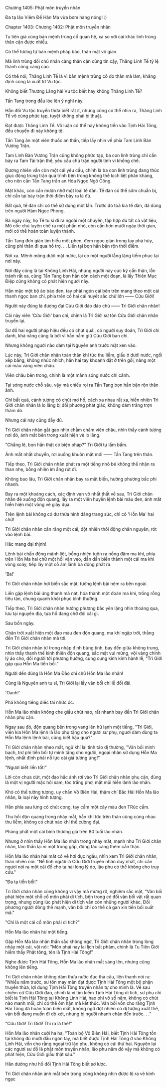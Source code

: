 




Chương 1405: Phật môn truyền nhân


Đa tạ lão Viêm Đế Hàn Ma vừa bơm hàng nóng! :)

Chapter 1403: Chương 1402: Phật môn truyền nhân

Tu tiên giả cùng bản mệnh trùng cổ quan hệ, xa so với cái khác linh trùng thân cận được nhiều.

Có thể tương tự bản mệnh pháp bảo, thân mật vô gian.

Mà linh trùng đối chủ nhân càng thân cận cùng tin cậy, Thăng Linh Tế tỷ lệ thành công càng cao.

Có thể nói, Thăng Linh Tế là vì bản mệnh trùng cổ đo thân mà làm, khẳng định cũng là xuất từ Vu tộc.

Không biết Thương Lãng hải Vu tộc biết hay không Thăng Linh Tế?

Tần Tang trong đầu lóe lên ý nghĩ này.

Hắn đối Vu tộc truyền thừa biết rất ít, nhưng cũng có thể nhìn ra, Thăng Linh Tế vô cùng phức tạp, tuyệt không phải bí thuật.

Đạt được Thăng Linh Tế. Vô luận có thể hay không tiến vào Tịnh Hải Tông, đều chuyến đi này không tệ.

Tần Tang ăn một viên thuốc an thần, tiếp lấy nhìn về phía Tam Linh Bàn Vương Trận.

Tam Linh Bàn Vương Trận cũng không phức tạp, ba con linh trùng chỉ cần bày ra Tam Tài trận thế, yêu cầu chủ trận người tinh vi khống chế.

Đương nhiên vẫn còn một cái yêu cầu, chính là ba con linh trùng đang thúc giục động trùng trận quá trình bên trong không thể kịch liệt phản kháng, cho nên cần Tần Tang trấn an Hỏa Ngọc Ngô Công.

Mặt khác, còn cần mượn nhờ một loại tế đàn. Tế đàn có thể sớm chuẩn bị, chỉ cần tại bày trận thời điểm bày ra là đủ.

Bất quá, tế đàn chỉ có thể sử dụng một lần. Trước đó toà kia tế đàn, đã dùng trên người Hàm Ngọc Phong.

Ba ngày này, họ Tề tu sĩ đi ra ngoài một chuyến, tập hợp đủ tất cả vật liệu, Mộ cốc chủ luyện chế ra một phần nhỏ, còn cần hơn mười ngày thời gian, mới có thể hoàn toàn luyện thành.

Tần Tang đơn giản tìm hiểu một phen, đem ngọc giản trong tay phá hủy, cũng phi thân đi qua hổ trợ. . . Liền tại bọn hắn bận rộn thời điểm.

Nơi xa. Mênh mông dưới mặt nước, lại có một người lẳng lặng tiềm phục tại nơi này.

Nơi đây cũng là tại Không Linh Hải, nhưng người này cực kỳ cẩn thận, lẫn tránh rất xa, cùng Tần Tang bọn hắn còn cách một đoạn, là lấy Thiên Mục Điệp cũng không có phát hiện người này.

Hắn mặc một bộ áo bào đen, tay phải ngón cái bên trên mang theo một cái thanh ngọc ban chỉ, phía trên có hai cái huyết sắc chữ lớn —— Cửu Giới!

Người này đúng là đương đại Cửu Giới đảo đảo chủ —— Trì Giới chân nhân!

Cái này viên 'Cửu Giới' ban chỉ, chính là Trì Giới sư tôn Cửu Giới chân nhân truyền lại.

Sư đồ hai người pháp hiệu đều có chút quái, có người suy đoán, Trì Giới chi danh, khả năng cũng là bởi vì hắn nắm giữ Cửu Giới ban chỉ.

Nhưng không người nào dám tại Nguyên anh trước mặt xen vào.

Lúc này, Trì Giới chân nhân toàn thân khí tức thu liễm, giấu ở dưới nước, ngồi xếp bằng, không nhúc nhích, hắn hai tay khoanh đặt ở trên gối, nâng một cái màu vàng viên châu.

Viên châu bên trong, chính là một mảnh sóng nước chi cảnh.

Tại sóng nước chỗ sâu, vậy mà chiếu rọi ra Tần Tang bọn hắn bận rộn thân ảnh.

Chỉ bất quá, cảnh tượng có chút mơ hồ, cách xa nhau rất xa, hiển nhiên Trì Giới chân nhân là lo lắng bị đối phương phát giác, không dám trắng trợn thăm dò.

Nhưng cái này cũng đầy đủ.

Trì Giới chân nhân gắt gao nhìn chằm chằm viên châu, nhìn thấy cảnh tượng nơi đó, ánh mắt bên trong xuất hiện vẻ lo lắng.

"Chẳng lẽ, bọn hắn thật có biện pháp?" Trì Giới tự lẩm bẩm.

Ánh mắt nhất chuyển, rơi xuống khuôn mặt mới —— Tần Tang trên thân.

Tiếp theo, Trì Giới chân nhân phát ra một tiếng nhỏ bé không thể nhận ra than nhẹ, bỗng nhiên im ắng rút đi.

Không bao lâu, Trì Giới chân nhân bay ra mặt biển, hướng phương bắc phi nhanh.

Bay ra một khoảng cách, xác định vạn vô nhất thất về sau, Trì Giới chân nhân đè xuống độn quang, lấy ra một viên huyền lệnh bài màu đen, ánh mắt hiển hiện một vòng vẻ giãy dụa.

Trên lệnh bài không có dư thừa hình dáng trang sức, chỉ có 'Hỗn Ma' hai chữ!

Trì Giới chân nhân cắn răng một cái, đột nhiên thôi động chân nguyên, rót vào lệnh bài.

Hắc mang đại thịnh!

Lệnh bài chấn động mãnh liệt, bỗng nhiên tuôn ra nồng đậm ma khí, phía trên Hỗn Ma hai chữ một hồi vặn vẹo, dần dần biến thành một cái ma khí vòng xoáy, tiếp lấy một cỗ âm lãnh ba động phát ra.

'Ba!'

Trì Giới chân nhân hơi biến sắc mặt, tướng lệnh bài ném ra bên ngoài.

Liền gặp lệnh bài ứng thanh mà nát, hóa thành một đoàn ma khí, trống rỗng tiêu tán, chung quanh khôi phục bình thường.

Tiếp theo, Trì Giới chân nhân hướng phương bắc yên lặng nhìn thoáng qua, lưu tại nguyên địa, tựa hồ đang chờ đợi cái gì.

Sau bốn ngày.

Chân trời xuất hiện một đạo màu đen độn quang, ma khí ngập trời, thẳng đến Trì Giới chân nhân mà tới.

Trì Giới chân nhân từ trong nhập định bừng tỉnh, bay đến giữa không trung, nhìn thấy thanh thế kinh thiên độn quang, sắc mặt vui mừng, vội vàng chỉnh lý áo cho, đối người tới phương hướng, cung cung kính kính hành lễ, "Trì Giới gặp qua Hỗn Ma tiền bối."

Người đến đúng là Hỗn Ma Đảo chi chủ Hỗn Ma lão nhân!

Cùng là Nguyên anh tu sĩ, Trì Giới lại lấy vãn bối chi lễ đối đãi.

'Oanh!'

Phá không tiếng điếc tai nhức óc.

Hỗn Ma lão nhân không che giấu chút nào, rất nhanh bay đến Trì Giới chân nhân phụ cận.

Ngay sau đó, độn quang bên trong vang lên hừ lạnh một tiếng, "Trì Giới, viên kia Hỗn Ma lệnh là lão phu tặng cho ngươi sư phụ, ngươi dám dùng ta Hỗn Ma lệnh lệnh bài, cũng biết hậu quả?"

Trì Giới chân nhân nheo mắt, ngữ khí lại tỉnh táo dị thường, "Vãn bối minh bạch, trừ phi tiền bối tự mình tặng cho người, ngoại nhân sử dụng Hỗn Ma lệnh, nhất định phải nỗ lực cái giá tương ứng!"

"Ngươi biết liền tốt!"

Lời còn chưa dứt, một đạo hắc ảnh rơi vào Trì Giới chân nhân phụ cận, đúng là một vị người mặc hôi sam, tóc trắng phơ, mặt mũi hiền lành lão nhân.

Khó có thể tưởng tượng, uy chấn Vô Biên Hải, thậm chí Bắc Hải Hỗn Ma lão nhân, là loại này hình tượng.

Hắn phía sau lưng có chút cong, tay cầm một cây màu đen TRúc cầm.

Thu hồi độn quang trong nháy mắt, hắn khí tức trên thân cũng cùng nhau thu liễm, không có chút nào khí thế cường đại.

Phảng phất một cái bình thường già trên 80 tuổi lão nhân.

Nhưng ở nhìn thấy Hỗn Ma lão nhân trong nháy mắt, mạnh như Trì Giới chân nhân, tâm thần lại vì một trong gấp, động tác càng thêm cẩn thận.

Hỗn Ma lão nhân hai mắt có vẻ hơi đục ngầu, nhìn xem Trì Giới chân nhân, thản nhiên nói: "Nể tình ngươi là Cửu Giới truyền nhân duy nhất, chỉ cần ngươi nói ra một cái để cho ta hài lòng lý do, lão phu có thể không cho truy cứu."

"Đa tạ tiền bối!"

Trì Giới chân nhân cũng không vì vậy mà mừng rỡ, nghiêm sắc mặt, "Vãn bối phát hiện một chỗ cổ môn phái di tích, bên trong có đối vãn bối vật rất quan trọng, nhưng cùng lúc phát hiện di tích vẫn còn những người khác. Đối phương người đông thế mạnh, vãn bối chỉ có thể cả gan xin tiền bối xuất mã."

"Chỉ là một cái cổ môn phái di tích?"

Hỗn Ma lão nhân hừ một tiếng.

Gặp Hỗn Ma lão nhân thần sắc không ngờ, Trì Giới chân nhân trong lòng nhảy một cái, vội nói: "Môn phái này lai lịch bất phàm, chính là Tu Tiên Giới hiếm thấy Phật tông, tên là Tịnh Hải Tông!"

Nghe được Tịnh Hải Tông, Hỗn Ma lão nhân mắt sáng lên, nhưng cũng không lên tiếng.

Trì Giới chân nhân không dám thừa nước đục thả câu, liên thanh nói ra: "Nhiều năm trước, sư tôn may mắn đạt được Tịnh Hải Tông một bộ phận truyền thừa, lợi dụng Tịnh Hải Tông truyền nhân tự cho mình là. Về sau chiếm cứ Cửu Giới đảo, chính là vì tìm kiếm Tịnh Hải Tông di tích, sư phụ chỉ biết là Tịnh Hải Tông tại Không Linh Hải, hao phí vô số năm, không có chút nào manh mối, chỉ có thể ôm hận mà kết thúc. Vãn bối vốn cho rằng Tịnh Hải Tông đã hoàn toàn biến mất, không ngờ đột nhiên có dị tượng xuất thế, vãn bối đang muốn đi dò xét, nhưng bị người nhanh chân đến trước. . ."

"Cửu Giới! Trì Giới! Thì ra là thế!"

Hỗn Ma lão nhân cười ha ha, "Toàn bộ Vô Biên Hải, biết Tịnh Hải Tông tồn tại không đủ mười đầu ngón tay, mà biết được Tịnh Hải Tông ở vào Không Linh Hải, vốn cho rằng ngoại trừ lão phu, không có cái thứ hai. Nguyên lai các ngươi sư đồ là phật môn truyền nhân, lão phu năm đó vậy mà không có phát hiện, Cửu Giới giấu thật sâu."

Hắn dường như hồ đối Tịnh Hải Tông biết sơ lược.

Trì Giới chân nhân ánh mắt bên trong cũng không nhịn được lộ ra vẻ kinh ngạc




